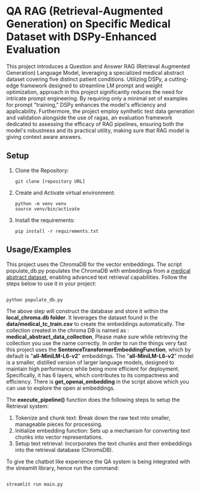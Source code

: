 # QA RAG (Retrieval-Augmented Generation) on Specific Medical Dataset with DSPy-Enhanced Evaluation

This project introduces a Question and Answer RAG (Retrieval Augmented Generation) Language Model, leveraging a specialized medical abstract dataset covering five distinct patient conditions. Utilizing DSPy, a cutting-edge framework designed to streamline LM prompt and weight optimization,  approach in this project significantly reduces the need for intricate prompt engineering. By requiring only a minimal set of examples for prompt "training," DSPy enhances the model's efficiency and applicability. Furthermore, the project employ synthetic test data generation and validation alongside the use of ragas, an evaluation framework dedicated to assessing the efficacy of RAG pipelines, ensuring both the model's robustness and its practical utility, making sure that RAG model is giving context aware answers.

## Setup
1. Clone the Repository:
   ```
   git clone [repository URL]
   ```
   

3. Create and Activate virtual environment:

   ```
   python -m venv venv
   source venv/bin/activate
   ```

3. Install the requirements:

   ```
   pip install -r requirements.txt
   ```
## Usage/Examples

This project uses the ChromaDB for the vector embeddings. The script populate_db.py populates the ChromaDB with embeddings from a [medical abstract dataset](https://github.com/sebischair/Medical-Abstracts-TC-Corpus), enabling advanced text retrieval capabilities. Follow the steps below to use it in your project:

```python

python populate_db.py
```
The above step will construct the database and store it within the **local_chroma.db folder**. It leverages the dataset found in the **data/medical_tc_train.csv** to create the embeddings automatically. The collection created in the chroma DB is named as : **medical_abstract_data_collection**, Please make sure while retrieving the collection you use the name correctly. In order to run the things very fast this project uses the **SentenceTransformerEmbeddingFunction**, which by default is "**all-MiniLM-L6-v2**" embeddings. The "**all-MiniLM-L6-v2**" model is a smaller, distilled version of larger language models, designed to maintain high performance while being more efficient for deployment. Specifically, it has 6 layers, which contributes to its compactness and efficiency. There is **get_openai_embedding** in the script above which you can use to explore the open ai embeddings.

The **execute_pipeline()** function does the following steps to setup the Retrieval system:
1. Tokenize and chunk text: Break down the raw text into smaller, manageable pieces for processing.
2. Initialize embedding function: Sets up a mechanism for converting text chunks into vector representations.
3. Setup text retrieval: Incorporates the text chunks and their embeddings into the retrieval database (ChromsDB).

To give the chatbot like experience the QA system is being integrated with the streamlit library, hence run the command:
```python

streamlit run main.py
```
